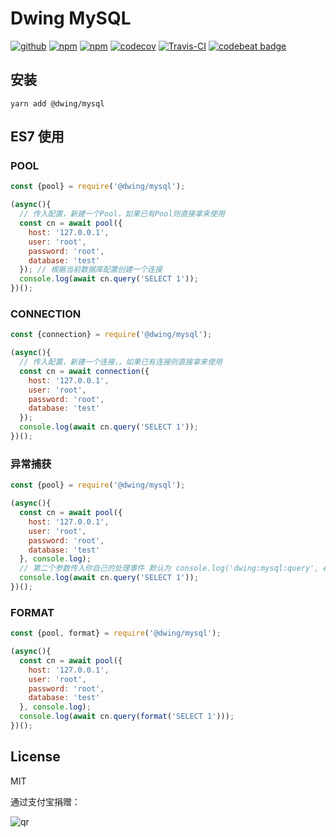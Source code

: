 # Dwing MySQL

[![github](https://img.shields.io/github/followers/willin.svg?style=social&label=Follow)](https://github.com/willin) [![npm](https://img.shields.io/npm/v/@dwing/mysql.svg)](https://npmjs.org/package/@dwing/mysql) [![npm](https://img.shields.io/npm/dt/@dwing/mysql.svg)](https://npmjs.org/package/@dwing/mysql) [![codecov](https://codecov.io/gh/AirDwing/node-dwing-mysql/branch/master/graph/badge.svg)](https://codecov.io/gh/AirDwing/node-dwing-mysql) [![Travis-CI](https://travis-ci.org/AirDwing/node-dwing-mysql.svg?branch=master)](https://travis-ci.org/AirDwing/node-dwing-mysql) [![codebeat badge](https://codebeat.co/badges/49922bb9-ef93-4286-9fd0-3c2f0d595f3c)](https://codebeat.co/projects/github-com-airdwing-node-dwing-mysql-master)


## 安装

```
yarn add @dwing/mysql
```

## ES7 使用

### POOL

```js
const {pool} = require('@dwing/mysql');

(async(){
  // 传入配置，新建一个Pool，如果已有Pool则直接拿来使用
  const cn = await pool({
    host: '127.0.0.1',
    user: 'root',
    password: 'root',
    database: 'test'
  }); // 根据当前数据库配置创建一个连接
  console.log(await cn.query('SELECT 1'));
})();
```

### CONNECTION

```js
const {connection} = require('@dwing/mysql');

(async(){
  // 传入配置，新建一个连接，，如果已有连接则直接拿来使用
  const cn = await connection({
    host: '127.0.0.1',
    user: 'root',
    password: 'root',
    database: 'test'
  });
  console.log(await cn.query('SELECT 1'));
})();
```

### 异常捕获

```js
const {pool} = require('@dwing/mysql');

(async(){
  const cn = await pool({
    host: '127.0.0.1',
    user: 'root',
    password: 'root',
    database: 'test'
  }, console.log);
  // 第二个参数传入你自己的处理事件 默认为 console.log('dwing:mysql:query', err);
  console.log(await cn.query('SELECT 1'));
})();
```

### FORMAT

```js
const {pool, format} = require('@dwing/mysql');

(async(){
  const cn = await pool({
    host: '127.0.0.1',
    user: 'root',
    password: 'root',
    database: 'test'
  }, console.log);
  console.log(await cn.query(format('SELECT 1')));
})();
```

## License

MIT

通过支付宝捐赠：

![qr](https://cloud.githubusercontent.com/assets/1890238/15489630/fccbb9cc-2193-11e6-9fed-b93c59d6ef37.png)
